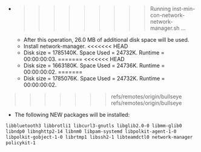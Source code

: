 * >>>>>>>>> Running inst-min-con-network-network-manager.sh ...
  * After this operation, 26.0 MB of additional disk space will be used.
  * Install network-manager.
<<<<<<< HEAD
  * Disk size = 1785140K. Space Used = 24732K. Runtime = 00:00:00:03.
=======
<<<<<<< HEAD
  * Disk size = 1663180K. Space Used = 24736K. Runtime = 00:00:00:02.
=======
  * Disk size = 1785076K. Space Used = 24732K. Runtime = 00:00:00:02.
>>>>>>> refs/remotes/origin/bullseye
>>>>>>> refs/remotes/origin/bullseye
  * The following NEW packages will be installed:
  ```bash
libbluetooth3 libbrotli1 libcurl3-gnutls libglib2.0-0 libmm-glib0
libndp0 libnghttp2-14 libnm0 libpam-systemd libpolkit-agent-1-0
libpolkit-gobject-1-0 librtmp1 libssh2-1 libteamdctl0 network-manager
policykit-1
  ```
